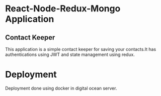 # React-Node-Redux-Mongo Application

## Contact Keeper 
This application is a simple contact keeper for saving your contacts.It has authentications using JWT and state management using redux.

# Deployment
Deployment done using docker in digital ocean server.

